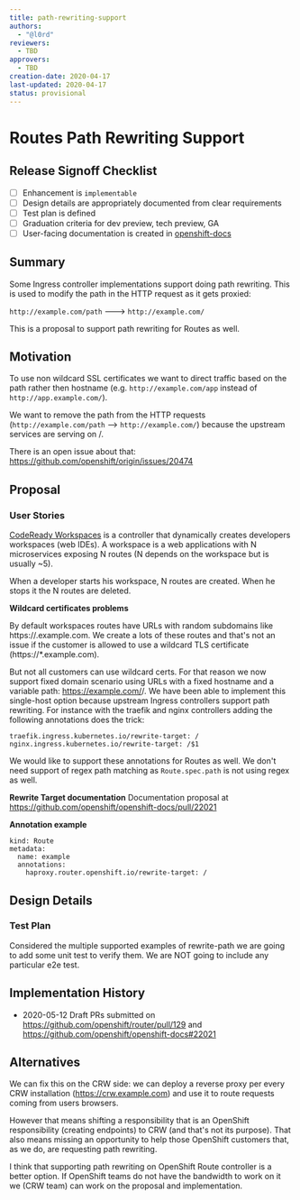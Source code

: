 ```yaml
---
title: path-rewriting-support
authors:
  - "@l0rd"
reviewers:
  - TBD
approvers:
  - TBD
creation-date: 2020-04-17
last-updated: 2020-04-17
status: provisional
---
```


# Routes Path Rewriting Support

## Release Signoff Checklist

- [ ] Enhancement is `implementable`
- [ ] Design details are appropriately documented from clear requirements
- [ ] Test plan is defined
- [ ] Graduation criteria for dev preview, tech preview, GA
- [ ] User-facing documentation is created in [openshift-docs](https://github.com/openshift/openshift-docs/)

## Summary

Some Ingress controller implementations support doing path rewriting. This is
used to modify the path in the HTTP request as it gets proxied:

`http://example.com/path` ---> `http://example.com/`

This is a proposal to support path rewriting for Routes as well.

## Motivation

To use non wildcard SSL certificates we want to direct traffic based on the path
rather then hostname (e.g. `http://example.com/app` instead of
`http://app.example.com/`).

We want to remove the path from the HTTP requests (`http://example.com/path` -->
`http://example.com/`) because the upstream services are serving on /.

There is an open issue about that: <https://github.com/openshift/origin/issues/20474>

## Proposal

### User Stories

[CodeReady Workspaces](https://developers.redhat.com/products/codeready-workspaces/overview)
is a controller that dynamically creates developers workspaces (web IDEs). A
workspace is a web applications with N microservices exposing N routes (N
depends on the workspace but is usually ~5).

When a developer starts his workspace, N routes are created. When he stops it
the N routes are deleted.

**Wildcard certificates problems**

By default workspaces routes have URLs with random subdomains like
https://<random-part>.example.com. We create a lots of these routes and
that's not an issue if the customer is allowed to use a wildcard TLS
certificate (https://*.example.com).

But not all customers can use wildcard certs. For that reason we now support
fixed domain scenario using URLs with a fixed hostname and a variable path:
https://example.com/<random-part>/. We have been able to implement this
single-host option because upstream Ingress controllers support path rewriting.
For instance with the traefik and nginx controllers adding the following annotations does
the trick:

`traefik.ingress.kubernetes.io/rewrite-target: /`
`nginx.ingress.kubernetes.io/rewrite-target: /$1`

We would like to support these annotations for Routes as well.
We don't need support of regex path matching as `Route.spec.path` is not using regex as well.

**Rewrite Target documentation**
Documentation proposal at https://github.com/openshift/openshift-docs/pull/22021

**Annotation example**

```
kind: Route
metadata:
  name: example
  annotations:
    haproxy.router.openshift.io/rewrite-target: /
```

## Design Details

### Test Plan

Considered the multiple supported examples of rewrite-path we are going 
to add some unit test to verify them. We are NOT going to include any particular 
e2e test.

## Implementation History

- 2020-05-12 Draft PRs submitted on https://github.com/openshift/router/pull/129 and 
https://github.com/openshift/openshift-docs#22021

## Alternatives

We can fix this on the CRW side: we can deploy a reverse proxy per every CRW
installation (https://crw.example.com) and use it to route requests coming from
users browsers.

However that means shifting a responsibility that is an OpenShift responsibility
(creating endpoints) to CRW (and that's not its purpose). That also means missing
an opportunity to help those OpenShift customers that, as we do, are requesting
path rewriting.

I think that supporting path rewriting on OpenShift Route controller is a better
option. If OpenShift teams do not have the bandwidth to work on it we (CRW team)
can work on the proposal and implementation.
